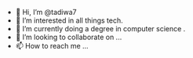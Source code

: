 - 👋 Hi, I’m @tadiwa7
- 👀 I’m interested in all things tech.
- 🌱 I’m currently doing a degree in computer science .
- 💞️ I’m looking to collaborate on ...
- 📫 How to reach me ...

<!---
tadiwa7/tadiwa7 is a ✨ special ✨ repository because its `README.md` (this file) appears on your GitHub profile.
You can click the Preview link to take a look at your changes.
--->
